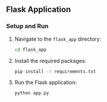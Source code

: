 
## Flask Application

### Setup and Run

1. Navigate to the `flask_app` directory:
    ```sh
    cd flask_app
    ```

2. Install the required packages:
    ```sh
    pip install -r requirements.txt
    ```

3. Run the Flask application:
    ```sh
    python app.py
    ```
